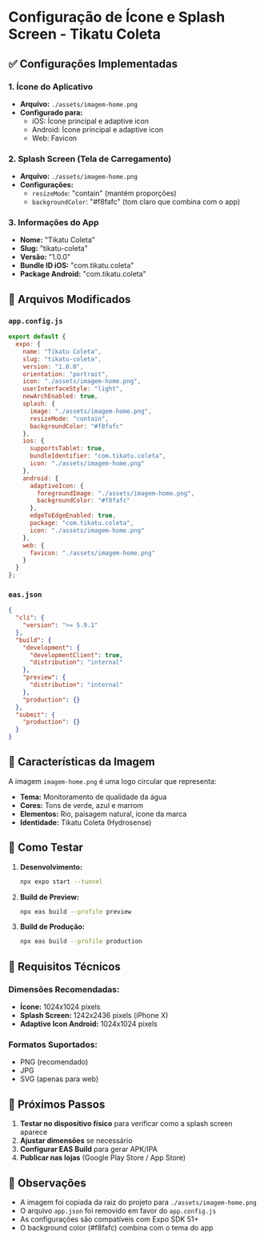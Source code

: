 # Configuração de Ícone e Splash Screen - Tikatu Coleta

## ✅ Configurações Implementadas

### 1. **Ícone do Aplicativo**
- **Arquivo:** `./assets/imagem-home.png`
- **Configurado para:**
  - iOS: Ícone principal e adaptive icon
  - Android: Ícone principal e adaptive icon
  - Web: Favicon

### 2. **Splash Screen (Tela de Carregamento)**
- **Arquivo:** `./assets/imagem-home.png`
- **Configurações:**
  - `resizeMode`: "contain" (mantém proporções)
  - `backgroundColor`: "#f8fafc" (tom claro que combina com o app)

### 3. **Informações do App**
- **Nome:** "Tikatu Coleta"
- **Slug:** "tikatu-coleta"
- **Versão:** "1.0.0"
- **Bundle ID iOS:** "com.tikatu.coleta"
- **Package Android:** "com.tikatu.coleta"

## 📁 Arquivos Modificados

### `app.config.js`
```javascript
export default {
  expo: {
    name: "Tikatu Coleta",
    slug: "tikatu-coleta",
    version: "1.0.0",
    orientation: "portrait",
    icon: "./assets/imagem-home.png",
    userInterfaceStyle: "light",
    newArchEnabled: true,
    splash: {
      image: "./assets/imagem-home.png",
      resizeMode: "contain",
      backgroundColor: "#f8fafc"
    },
    ios: {
      supportsTablet: true,
      bundleIdentifier: "com.tikatu.coleta",
      icon: "./assets/imagem-home.png"
    },
    android: {
      adaptiveIcon: {
        foregroundImage: "./assets/imagem-home.png",
        backgroundColor: "#f8fafc"
      },
      edgeToEdgeEnabled: true,
      package: "com.tikatu.coleta",
      icon: "./assets/imagem-home.png"
    },
    web: {
      favicon: "./assets/imagem-home.png"
    }
  }
};
```

### `eas.json`
```json
{
  "cli": {
    "version": ">= 5.9.1"
  },
  "build": {
    "development": {
      "developmentClient": true,
      "distribution": "internal"
    },
    "preview": {
      "distribution": "internal"
    },
    "production": {}
  },
  "submit": {
    "production": {}
  }
}
```

## 🎨 Características da Imagem

A imagem `imagem-home.png` é uma logo circular que representa:
- **Tema:** Monitoramento de qualidade da água
- **Cores:** Tons de verde, azul e marrom
- **Elementos:** Rio, paisagem natural, ícone da marca
- **Identidade:** Tikatu Coleta (Hydrosense)

## 📱 Como Testar

1. **Desenvolvimento:**
   ```bash
   npx expo start --tunnel
   ```

2. **Build de Preview:**
   ```bash
   npx eas build --profile preview
   ```

3. **Build de Produção:**
   ```bash
   npx eas build --profile production
   ```

## 🔧 Requisitos Técnicos

### Dimensões Recomendadas:
- **Ícone:** 1024x1024 pixels
- **Splash Screen:** 1242x2436 pixels (iPhone X)
- **Adaptive Icon Android:** 1024x1024 pixels

### Formatos Suportados:
- PNG (recomendado)
- JPG
- SVG (apenas para web)

## 🚀 Próximos Passos

1. **Testar no dispositivo físico** para verificar como a splash screen aparece
2. **Ajustar dimensões** se necessário
3. **Configurar EAS Build** para gerar APK/IPA
4. **Publicar nas lojas** (Google Play Store / App Store)

## 📝 Observações

- A imagem foi copiada da raiz do projeto para `./assets/imagem-home.png`
- O arquivo `app.json` foi removido em favor do `app.config.js`
- As configurações são compatíveis com Expo SDK 51+
- O background color (#f8fafc) combina com o tema do app
